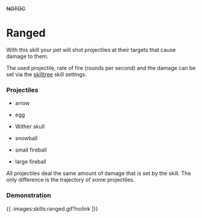 ~~NOTOC~~
# Ranged

With this skill your pet will shot projectiles at their targets that cause damage to them.

The used projectile, rate of fire (rounds per second) and the damage can be set via the [skilltree](en/skilltrees) skill settings.

### Projectiles

*  arrow

*  egg

*  Wither skull

*  snowball

*  small fireball

*  large fireball

All projectiles deal the same amount of damage that is set by the skill. The only difference is the trajectory of some projectiles.

### Demonstration

{{ :images:skills:ranged.gif?nolink |}}
